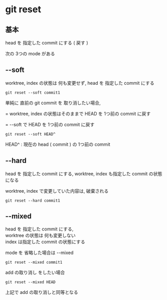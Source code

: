 
# git reset


## 基本

head を 指定した commit にする ( 戻す )


次の 3つの mode がある


## --soft

worktree, index の状態は 何も変更せず,
head を 指定した commit にする

```
git reset --soft commit1
```


単純に 直前の git commit を 取り消したい場合,

= 
worktree, index の状態はそのままで
HEAD を 1つ前の commit に戻す

=
--soft で HEAD を 1つ前の commit に戻す

```
git reset --soft HEAD^
```

HEAD^ : 現在の head ( commit ) の 1つ前の commit



## --hard

head を 指定した commit にする,
worktree, index も指定した commit の状態になる

worktree, index で変更していた内容は, 破棄される

```
git reset --hard commit1
```



## --mixed

head を 指定した commit にする,  
worktree の状態は 何も変更しない  
index は指定した commit の状態にする


mode を 省略した場合は --mixed 

```
git reset --mixed commit1
```


add の取り消し をしたい場合

```
git reset --mixed HEAD
```

上記で add の取り消しと同等となる



